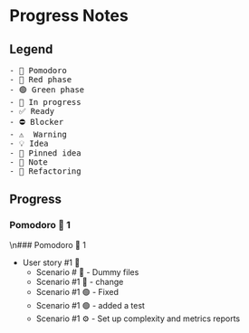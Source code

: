 # Progress Notes

## Legend

<pre>
- 🍅 Pomodoro
- 🔴 Red phase
- 🟢 Green phase
- 🚧 In progress
- ✅ Ready
- ⛔ Blocker
- ⚠  Warning 
- 💡 Idea
- 📌 Pinned idea
- 📝 Note 
- 🔨 Refactoring
</pre>

## Progress

### Pomodoro 🍅 1
\n### Pomodoro 🍅 1
- User story #1 🚧
  - Scenario # 🔴 - Dummy files
  - Scenario #1 🔴 - change
  - Scenario #1 🟢 - Fixed
  - Scenario #1 🟢 - added a test
  - Scenario #1 ⚙ - Set up complexity and metrics reports
